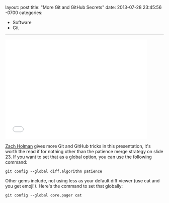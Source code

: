 layout: post
title:  "More Git and GitHub Secrets"
date:   2013-07-28 23:45:56 -0700
categories:
  - Software
  - Git
---

<iframe class="embedly-embed" src="//cdn.embedly.com/widgets/media.html?src=https%3A%2F%2Fspeakerdeck.com%2Fplayer%2F70964630d6e201303b270ade81771009&url=https%3A%2F%2Fspeakerdeck.com%2Fholman%2Fmore-git-and-github-secrets&image=https%3A%2F%2Fspeakerd.s3.amazonaws.com%2Fpresentations%2F70964630d6e201303b270ade81771009%2Fslide_0.jpg&key=d815972c91e546edb5d2d02e509f8b1c&type=text%2Fhtml&schema=speakerdeck" width="450" height="316" scrolling="no" frameborder="0" allowfullscreen></iframe>

  [Zach Holman](http://zachholman.com/)  gives more Git and GitHub tricks in this presentation, it's worth the read if for nothing other than the patience merge strategy on slide 23. If you want to set that as a global option, you can use the following command: 

  `git config --global diff.algorithm patience`  

 Other gems include, not using less as your default diff viewer (use cat and you get emoji!). Here's the command to set that globally: 

  `git config --global core.pager cat`  

 
